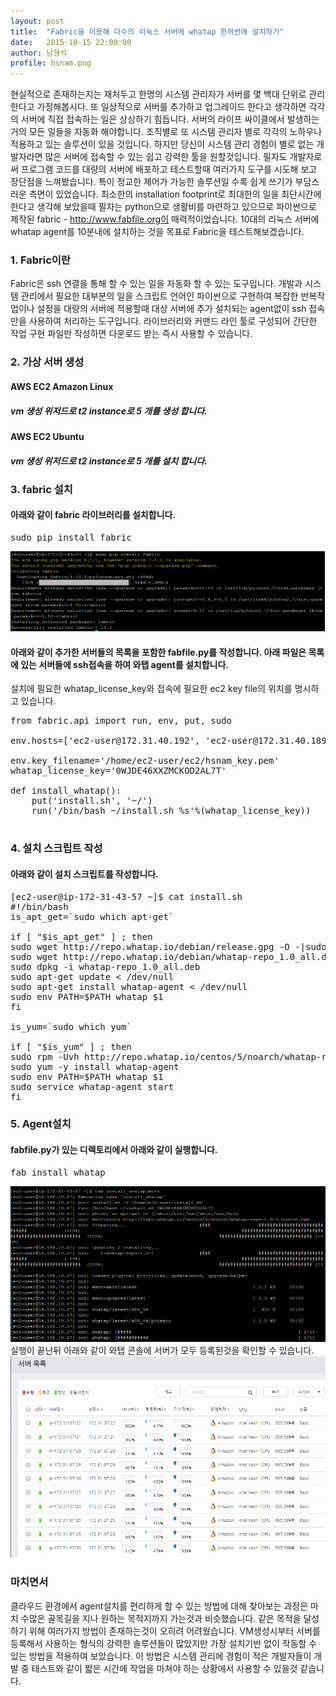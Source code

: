 ```yaml
---
layout: post
title:  "Fabric을 이용해 다수의 리눅스 서버에 whatap 한꺼번에 설치하기"
date:   2015-10-15 22:00:00
author: 남형석
profile: hsnam.png
---
```

현실적으로 존재하는지는 재처두고 한명의 시스템 관리자가 서버를 몇 백대 단위로 관리한다고 가정해봅시다. 또 일상적으로 서버를 추가하고 업그레이드 한다고 생각하면 각각의 서버에 직접 접속하는 일은 상상하기 힘듭니다. 서버의 라이프 싸이클에서 발생하는 거의 모든 일들을 자동화 해야합니다. 
조직별로 또 시스템 관리자 별로 각각의 노하우나 적용하고 있는 솔루션이 있을 것입니다. 하지만 당신이 시스템 관리 경험이 별로 없는 개발자라면 많은 서버에 접속할 수 있는 쉽고 강력한 툴을 원할것입니다. 
필자도 개발자로써 프로그램 코드를 대량의 서버에 배포하고 테스트할때 여러가지 도구를 시도해 보고 장단점을 느껴봤습니다. 특이 정교한 제어가 가능한 솔루션일 수록 쉽게 쓰기가 부담스러운 측면이 있었습니다. 
최소한의 installation footprint로 최대한의 일을 최단시간에 한다고 생각해 보았을때 필자는 python으로 생활비를 마련하고 있으므로 파이썬으로 제작된 fabric - http://www.fabfile.org이 매력적이었습니다.
10대의 리눅스 서버에 whatap agent를 10분내에 설치하는 것을 목표로 Fabric을 테스트해보겠습니다.  

### 1. Fabric이란
Fabric은 ssh 연결을 통해 할 수 있는 일을 자동화 할 수 있는 도구입니다. 개발과 시스템 관리에서 필요한 대부분의 일을 스크립트 언어인 파이썬으로 구현하여 복잡한 반복작업이나 설정을 대량의 서버에 적용할때 대상 서버에 추가 설치되는 agent없이 ssh 접속만을 사용하여 처리하는 도구입니다.
라이브러리와 커맨드 라인 툴로 구성되어 간단한 작업 구현 파일만 작성하면 다운로드 받는 즉시 사용할 수 있습니다.

### 2. 가상 서버 생성
#### AWS EC2 Amazon Linux
##### vm 생성 위저드로 t2 instance로 5 개를 생성 합니다.
#### AWS EC2 Ubuntu
##### vm 생성 위저드로 t2 instance로 5 개를 설치 합니다.

### 3. fabric 설치
#### 아래와 같이 fabric 라이브러리를 설치합니다.
<pre>
sudo pip install fabric
</pre>
![Fabric](/assets/images/hsnam/01/2015-10-15-Fabric-01.PNG)
#### 아래와 같이 추가한 서버들의 목록을 포함한 fabfile.py를 작성합니다. 아래 파일은 목록에 있는 서버들에 ssh접속을 하여 와탭 agent를 설치합니다.
설치에 필요한 whatap_license_key와 접속에 필요한 ec2 key file의 위치를 명시하고 있습니다.
<pre>
from fabric.api import run, env, put, sudo

env.hosts=['ec2-user@172.31.40.192', 'ec2-user@172.31.40.189', 'ec2-user@172.31.40.190', 'ec2-user@172.31.40.191', 'ec2-user@172.31.44.238', 'ubuntu@172.31.43.24', 'ubuntu@172.31.43.26', 'ubuntu@172.31.43.25', 'ubuntu@172.31.43.23', 'ubuntu@172.31.43.27']

env.key_filename='/home/ec2-user/ec2/hsnam_key.pem'
whatap_license_key='0WJDE46XXZMCKOD2AL7T'

def install_whatap():
    put('install.sh', '~/')
    run('/bin/bash ~/install.sh %s'%(whatap_license_key))

</pre>

### 4. 설치 스크립트 작성
#### 아래와 같이 설치 스크립트를 작성합니다.
<pre>
[ec2-user@ip-172-31-43-57 ~]$ cat install.sh
#!/bin/bash
is_apt_get=`sudo which apt-get`

if [ "$is_apt_get" ] ; then
sudo wget http://repo.whatap.io/debian/release.gpg -O -|sudo apt-key add -
sudo wget http://repo.whatap.io/debian/whatap-repo_1.0_all.deb
sudo dpkg -i whatap-repo_1.0_all.deb
sudo apt-get update < /dev/null
sudo apt-get install whatap-agent < /dev/null
sudo env PATH=$PATH whatap $1
fi

is_yum=`sudo which yum`

if [ "$is_yum" ] ; then
sudo rpm -Uvh http://repo.whatap.io/centos/5/noarch/whatap-repo-1.0-1.noarch.rpm
sudo yum -y install whatap-agent
sudo env PATH=$PATH whatap $1
sudo service whatap-agent start
fi
</pre>
### 5. Agent설치
#### fabfile.py가 있는 디렉토리에서 아래와 같이 실행합니다.
<pre>
fab install_whatap
</pre>
![Agent install](/assets/images/hsnam/01/2015-10-15-Fabric-05.PNG)
실행이 끝난뒤 아래와 같이 와탭 콘솔에 서버가 모두 등록된것을 확인할 수 있습니다.
![Agent install](/assets/images/hsnam/01/2015-10-15-Fabric-06.PNG)
### 마치면서 
클라우드 환경에서 agent설치를 편리하게 할 수 있는 방법에 대해 찾아보는 과정은 마치 수많은 골목길을 지나 원하는 목적지까지 가는것과 비슷했습니다. 
같은 목적을 달성하기 위해 여러가지 방법이 존재하는것이 오히려 어려웠습니다. VM생성시부터 서버를 등록해서 사용하는 형식의 강력한 솔루션들이 많았지만 가장 설치기반 없이 작동할 수 있는 방법을 적용하여 보았습니다.
이 방법은 시스템 관리에 경험이 적은 개발자들이 개발 중 테스트와 같이 짧은 시간에 작업을 마쳐야 하는 상황에서 사용할 수 있을것 같습니다.

 


